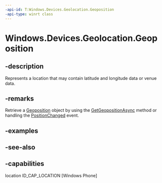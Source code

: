 ```yaml
---
-api-id: T:Windows.Devices.Geolocation.Geoposition
-api-type: winrt class
---
```


<!-- Class syntax.
public class Geoposition : Windows.Devices.Geolocation.IGeoposition, Windows.Devices.Geolocation.IGeoposition2
-->

# Windows.Devices.Geolocation.Geoposition

## -description
Represents a location that may contain latitude and longitude data or venue data.

## -remarks
Retrieve a [Geoposition](geoposition.md) object by using the [GetGeopositionAsync](geolocator_getgeopositionasync.md) method or handling the [PositionChanged](geolocator_positionchanged.md) event.

## -examples

## -see-also


## -capabilities
location
ID_CAP_LOCATION [Windows Phone]
